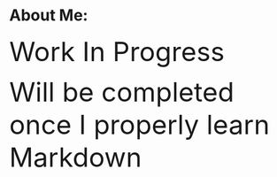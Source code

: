 <h1> About Me: </h1>

<font size="9"> Work In Progress </font> 

<font size="9"> Will be completed once I properly learn Markdown </font> 
